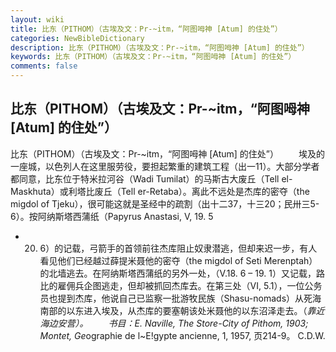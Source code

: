 ```yaml
---
layout: wiki
title: 比东（PITHOM）（古埃及文：Pr-~itm，“阿图呣神 [Atum] 的住处”）
categories: NewBibleDictionary
description: 比东（PITHOM）（古埃及文：Pr-~itm，“阿图呣神 [Atum] 的住处”）
keywords: 比东（PITHOM）（古埃及文：Pr-~itm，“阿图呣神 [Atum] 的住处”）
comments: false
---
```


## 比东（PITHOM）（古埃及文：Pr-~itm，“阿图呣神 [Atum] 的住处”）



比东（PITHOM）（古埃及文：Pr-~itm，“阿图呣神 [Atum] 的住处”）
　　埃及的一座城，以色列人在这里服劳役，要担起繁重的建筑工程（出一11）。大部分学者都同意，比东位于特米拉河谷（Wadi Tumilat）的马斯古大废丘（Tell el-Maskhuta）或利塔比废丘（Tell er-Retaba）。离此不远处是杰库的密夺（the migdol of Tjeku），很可能这就是圣经中的疏割（出十二37，十三20；民卅三5-6）。按阿纳斯塔西蒲纸（Papyrus Anastasi, V, 19. 5
- 20. 6）的记载，弓箭手的首领前往杰库阻止奴隶潜逃，但却来迟一步，有人看见他们已经越过薛提米聂他的密夺（the migdol of Seti
Merenptah）的北墙逃去。在阿纳斯塔西蒲纸的另外一处，（V.18. 6 – 19. 1）又记载，路比的雇佣兵企图逃走，但却被抓回杰库去。在第三处（VI, 5.1），一位公务员也提到杰库，他说自己已监察一批游牧民族（Shasu-nomads）从死海南部的以东进入埃及，从杰库的要塞朝该处米聂他的以东沼泽走去。（*靠近海边安营）。
　　书目：E. Naville, The Store-City of Pithom, 1903; Montet, Ge*ographie de l~E!gypte ancienne, 1, 1957, 页214-9。
C.D.W.




